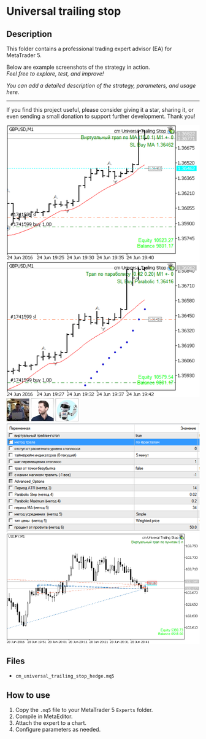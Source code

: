 # Universal trailing stop

## Description
This folder contains a professional trading expert advisor (EA) for MetaTrader 5.

Below are example screenshots of the strategy in action.  
*Feel free to explore, test, and improve!*

*You can add a detailed description of the strategy, parameters, and usage here.*

---

If you find this project useful, please consider giving it a star, sharing it, or even sending a small donation to support further development. Thank you!

![Screenshot](1-1.png)
![Screenshot](2_sar.png)
![Screenshot](50D09349-3D90.jpg)
![Screenshot](5AFC2828-5318.jpeg)
![Screenshot](62B496F5-1DBF.jpg)
![Screenshot](cm_Universal_Trailing_Stop.PNG)
![Screenshot](USDJPYM1__2.png)

## Files
- `cm_universal_trailing_stop_hedge.mq5`

## How to use
1. Copy the `.mq5` file to your MetaTrader 5 `Experts` folder.
2. Compile in MetaEditor.
3. Attach the expert to a chart.
4. Configure parameters as needed.
